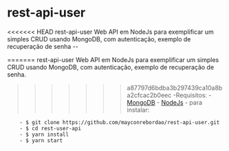 # rest-api-user

<<<<<<< HEAD
rest-api-user Web API em NodeJs para exemplificar um simples CRUD usando MongoDB, com autenticação, exemplo de recuperação de senha --

=======
rest-api-user Web API em NodeJs para exemplificar um simples CRUD usando MongoDB, com autenticação, exemplo de recuperação de senha.
>>>>>>> a87797d6bdba3b297439ca10a8ba2cfcac2b0eec
    -Requisitos:
        - [MongoDB](https://www.mongodb.com/download-center?jmp=nav)
        - [NodeJs](https://nodejs.org/en/download/)
    - para instalar:

        - $ git clone https://github.com/mayconrebordao/rest-api-user.git
        - $ cd rest-user-api
        - $ yarn install
        - $ yarn start
